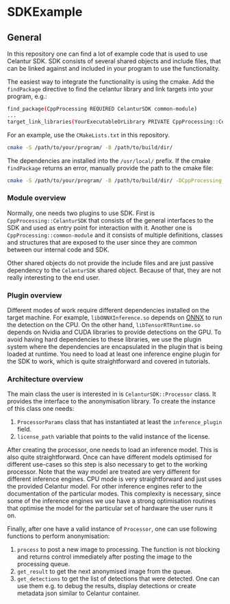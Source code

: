 # SDKExample

## General
In this repository one can find a lot of example code that is used to use Celantur SDK. SDK consists of several shared objects and include files, that can be linked against and included in your program to use the functionality.

The easiest way to integrate the functionality is using the cmake. Add the `findPackage` directive to find the celantur library and link targets into your program, e.g.:
```bash
find_package(CppProcessing REQUIRED CelanturSDK common-module) 
...
target_link_libraries(YourExecutableOrLibrary PRIVATE CppProcessing::CelanturSDK CppProcessing::common-module)
```
For an example, use the `CMakeLists.txt` in this repository.

```bash
cmake -S /path/to/your/program/ -B /path/to/build/dir/ 
```

The dependencies are installed into the `/usr/local/` prefix. If the cmake `findPackage` returns an error, manually provide the path to the cmake file:
```bash
cmake -S /path/to/your/program/ -B /path/to/build/dir/ -DCppProcessing_DIR=/usr/local/lib/cmake
```

### Module overview
Normally, one needs two plugins to use SDK. First is `CppProcessing::CelanturSDK` that consists of the general interfaces to the SDK and used as entry point for interaction with it. Another one is `CppProcessing::common-module` and it consists of multiple definitions, classes and structures that are exposed to the user since they are common between our internal code and SDK.

Other shared objects do not provide the include files and are just passive dependency to the `CelanturSDK` shared object. Because of that, they are not really interesting to the end user.

### Plugin overview
Different modes of work require different dependencies installed on the target machine. For example, `libONNXInference.so` depends on [ONNX](https://onnx.ai/) to run the detection on the CPU. On the other hand, `libTensorRTRuntime.so` depends on Nvidia and CUDA libraries to provide detections on the GPU. To avoid having hard dependencies to these libraries, we use the plugin system where the dependencies are encapsulated in the plugin that is being loaded at runtime. You need to load at least one inference engine plugin for the SDK to work, which is quite straightforward and covered in tutorials.

### Architecture overview
The main class the user is interested in is `CelanturSDK::Processor` class. It provides the interface to the anonymisation library. To create the instance of this class one needs:
1. `ProcessorParams` class that has instantiated at least the `inference_plugin` field.
2. `license_path` variable that points to the valid instance of the license.

After creating the processor, one needs to load an inference model. This is also quite straightforward. Once can have different models optimised for different use-cases so this step is also necessary to get to the working processor. Note that the way model are treated are very different for different inference engines. CPU mode is very straightforward and just uses the provided Celantur model. For other inference engines refer to the documentation of the particular modes. This complexity is necessary, since some of the inference engines we use have a strong optimisation routines that optimise the model for the particular set of hardware the user runs it on.

Finally, after one have a valid instance of `Processor`, one can use following functions to perform anonymisation:
1. `process` to post a new image to processing. The function is not blocking and returns control immediately after posting the image to the processing queue.
2. `get_result` to get the next anonymised image from the queue.
3. `get_detections` to get the list of detections that were detected. One can use them e.g. to debug the results, display detections or create metadata json similar to Celantur container.

